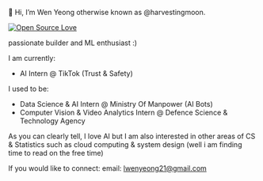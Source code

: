 👋 Hi, I’m Wen Yeong otherwise known as @harvestingmoon.

[![Open Source Love](https://badges.frapsoft.com/os/v3/open-source.png?v=103)](https://github.com/ellerbrock/open-source-badges/)


passionate builder and ML enthusiast :) 

I am currently: 
- AI Intern @ TikTok (Trust & Safety)

I used to be: 
- Data Science & AI Intern @ Ministry Of Manpower (AI Bots)
- Computer Vision & Video Analytics Intern @ Defence Science & Technology Agency

As you can clearly tell, I love AI but I am also interested in other areas of CS & Statistics such as cloud computing & system design (well i am finding time to read on the free time)

If you would like to connect:
email: lwenyeong21@gmail.com 

